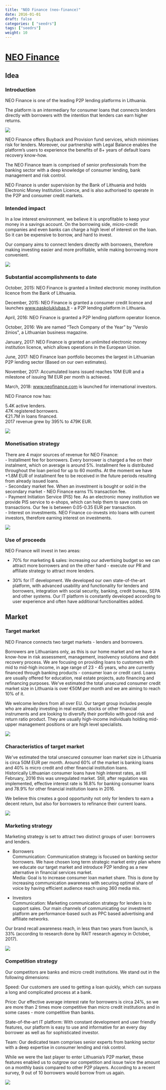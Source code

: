 ```yaml
---
title: "NEO Finance (neo-finance)"
date: 2016-01-01
draft: false
categories: [ "seedrs"]
tags: ["seedrs"]
weight: 10
---
```


# [NEO Finance](https://www.seedrs.com/neo-finance)

## Idea

### Introduction

NEO Finance is one of the leading P2P lending platforms in Lithuania.

The platform is an intermediary for consumer loans that connects lenders directly with borrowers with the intention that lenders can earn higher returns.

![](/img/seedrs/uploads/startup/section_image/image/15793/qlgd53yu9cfp4wstafwcjbexoulhih9/Screenshot_2018-10-18_at_10.40.22__2_.png?rect=204%2C115%2C1638%2C921&w=600&fit=clip&s=392e8e4d059230687cd84f6a20257e6c)

NEO Finance offers Buyback and Provision fund services, which minimises risk for lenders. Moreover, our partnership with Legal Balance enables the platform’s users to experience the benefits of 8+ years of default loans recovery know-how.

The NEO Finance team is comprised of senior professionals from the banking sector with a deep knowledge of consumer lending, bank management and risk control.

NEO Finance is under supervision by the Bank of Lithuania and holds Electronic Money Institution Licence, and is also authorised to operate in the P2P and consumer credit markets.

### Intended impact

In a low interest environment, we believe it is unprofitable to keep your money in a savings account. On the borrowing side, micro-credit companies and even banks can charge a high level of interest on the loan. So it can be expensive to borrow, and hard to invest.

Our company aims to connect lenders directly with borrowers, therefore making investing easier and more profitable, while making borrowing more convenient.

![](/img/seedrs/uploads/startup/section_image/image/15795/fcil7wolk7e6bqxdwoh9aaulyq6hztk/4.Monetisation_strategy.jpg?rect=0%2C9%2C960%2C790&w=600&fit=clip&s=a6f8d08ac630663a36479c4dbff198f0)

### Substantial accomplishments to date

October, 2015: NEO Finance is granted a limited electronic money institution licence from the Bank of Lithuania.

December, 2015: NEO Finance is granted a consumer credit licence and launches <a target="_blank" rel="nofollow" class="outside" href="http://www.paskoluklubas.lt">www.paskoluklubas.lt</a> - a P2P lending platform in Lithuania.

April, 2016: NEO Finance is granted a P2P lending platform operator licence.

October, 2016: We are named “Tech Company of the Year” by "Verslo žinios", a Lithuanian business magazine.

January, 2017: NEO Finance is granted an unlimited electronic money institution licence, which allows operations in the European Union.

June, 2017: NEO Finance loan portfolio becomes the largest in Lithuanian P2P lending sector (Based on our own estimates).

November, 2017: Accumulated loans issued reaches 10M EUR and a milestone of issuing 1M EUR per month is achieved.

March, 2018: <a target="_blank" rel="nofollow" class="outside" href="http://www.neofinance.com">www.neofinance.com</a> is launched for international investors.

NEO Finance now has:

5.4K active lenders. <br>47K registered borrowers. <br>€21.7M in loans financed. <br>2017 revenue grew by 395% to 479K EUR.

![](/img/seedrs/uploads/startup/section_image/image/15796/2muti3ptdqccqt4nrqsbbuq7cjhnib4/5.Use_of_proceeds.jpg?rect=0%2C135%2C960%2C824&w=600&fit=clip&s=8cff41e25c068180290137723ebd0484)

### Monetisation strategy

There are 4 major sources of revenue for NEO Finance: <br>- Installment fee for borrowers. Every borrower is charged a fee on their instalment, which on average is around 5%. Installment fee is distributed throughout the loan period for up to 60 months. At the moment we have +1.8M EUR of installment fee to be received in the future periods resulting from already issued loans. <br>- Secondary market fee. When an investment is bought or sold in the secondary market - NEO Finance earns 1% transaction fee. <br>- Payment Initiation Service (PIS) fee. As an electronic money institution we provide PIS service to e-shops, which can help them to save costs on transactions. Our fee is between 0.05-0.35 EUR per transaction. <br>- Interest on investments. NEO Finance co-invests into loans with current investors, therefore earning interest on investments.

![](/img/seedrs/uploads/startup/section_image/image/15794/eijxah99cpc8j53ctmq3ogor3s02m9l/2.Intended_impact.png?rect=0%2C0%2C1080%2C1080&w=600&fit=clip&s=90d4e7e67ff8881225072923c20e36e7)

### Use of proceeds

NEO Finance will invest in two areas:

- 70% for marketing &amp; sales: increasing our advertising budget so we can attract more borrowers and on the other hand - execute our PR and affiliate strategy to attract more lenders.

- 30% for IT development. We developed our own state-of-the-art platform, with advanced usability and functionality for lenders and borrowers, integration with social security, banking, credit bureau, SEPA and other systems. Our IT platform is constantly developed according to user experience and often have additional functionalities added.

## Market

### Target market

NEO Finance connects two target markets - lenders and borrowers.

Borrowers are Lithuanians only, as this is our home market and we have a know-how in risk assessment, management, insolvency solutions and debt recovery process. We are focusing on providing loans to customers with mid to mid-high income, in age range of 23 - 45 years, who are currently financed through banking products - consumer loan or credit card. Loans are usually offered for education, real estate projects, auto financing and refinancing purposes. We've estimated the total unsecured consumer credit market size in Lithuania is over €50M per month and we are aiming to reach 10% of it.

We welcome lenders from all over EU. Our target group includes people who are already investing in real estate, stocks or other financial instruments and are looking to diversify their portfolio with good risk and return ratio product. They are usually high-income individuals holding mid-upper management positions or are high level specialists.

![](https://seedrs.imgix.net/uploads/startup/section_image/image/15792/ltszn7s34ztfat7g8nlf9gqshfdvrlh/6.Target_market.JPG?rect=0%2C0%2C984%2C677&w=600&fit=clip&s=24b180bf3e23525801e9e9c25b5cf9e0)

### Characteristics of target market

We've estimated the total unsecured consumer loan market size in Lithuania is circa 50M EUR per month. Around 60% of the market is banking loans and 40% is micro credit and other financial institution loans. <br>Historically Lithuanian consumer loans have high interest rates, as till February, 2016 this was unregulated market. Still, after regulation was implemented, effective interest rate is 16.8% for banking consumer loans and 78.9% for other financial institution loans in 2016.

We believe this creates a good opportunity not only for lenders to earn a decent return, but also for borrowers to refinance their current loans.

![](https://seedrs.imgix.net/uploads/startup/section_image/image/15798/t43n3tanzi6vc2zjpassy8vmc3qwtyb/8.Marketing_strategy.jpg?rect=0%2C0%2C1600%2C1200&w=600&fit=clip&s=1b81e57aa43d4f34c943b544e1f11c57)

### Marketing strategy

Marketing strategy is set to attract two distinct groups of user: borrowers and lenders.

- Borrowers <br>Communication: Communication strategy is focused on banking sector borrowers. We have chosen long term strategic market entry plan where we educate our target market and introduce P2P lending as a new alternative in financial services market. <br>Media: Goal is to increase consumer loan market share. This is done by increasing communication awareness with securing optimal share of voice by having efficient audience reach using 360 media mix.

- Investors <br>Communication: Marketing communication strategy for lenders is to support sales. Our main channels of communicating our investment platform are performance-based such as PPC based advertising and affiliate networks.

Our brand recall awareness reach, in less than two years from launch, is 33% (according to research done by RAIT research agency in October, 2017).

![](https://seedrs.imgix.net/uploads/startup/section_image/image/15799/ne5s2dl2u365x3t6quw7hqxsooz5cj8/neo.JPG?rect=0%2C4%2C511%2C486&w=600&fit=clip&s=b9a5123fb592e67d5748618fda988ab7)

### Competition strategy

Our competitors are banks and micro credit institutions. We stand out in the following dimensions:

Speed: Our customers are used to getting a loan quickly, which can surpass a long and complicated process at a bank.

Price: Our effective average interest rate for borrowers is circa 24%, so we are more than 2 times more competitive than micro credit institutions and in some cases - more competitive than banks.

State-of-the-art IT platform: With constant development and user friendly features, our platform is easy to use and informative for an every day borrower as well as for sophisticated investor.

Team: Our dedicated team comprises senior experts from banking sector with a deep expertise in consumer lending and risk control.

While we were the last player to enter Lithuania’s P2P market, these features enabled us to outgrow our competition and issue twice the amount on a monthly basis compared to other P2P players. According to a recent survey, 9 out of 10 borrowers would borrow from us again.

![](https://seedrs.imgix.net/uploads/startup/section_image/image/15800/jjsyclqy8rwtnoissy39dpaqkt3auob/a.png?rect=0%2C0%2C1200%2C736&w=600&fit=clip&s=254597480f8e6a659405a46069615ac8)

